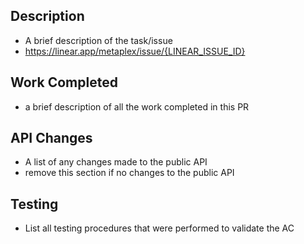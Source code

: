 ## Description
- A brief description of the task/issue
- https://linear.app/metaplex/issue/{LINEAR_ISSUE_ID}

## Work Completed
- a brief description of all the work completed in this PR

## API Changes
- A list of any changes made to the public API
- remove this section if no changes to the public API

## Testing
- List all testing procedures that were performed to validate the AC